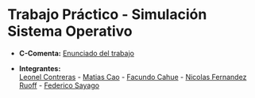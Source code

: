 # Trabajo Práctico - Simulación Sistema Operativo

- **C-Comenta:** [Enunciado del trabajo](https://docs.google.com/document/d/1-AqFTroovEMcA1BfC2rriB5jsLE6SUa4mbcAox1rPec/edit?tab=t.0#heading=h.1302m92)

- **Integrantes:**  
 [Leonel Contreras](https://github.com/LeonelArianContreras) - [Matias Cao](https://github.com/MatiC25) - [Facundo Cahue](https://github.com/FacundoCahue) - [Nicolas Fernandez Ruoff](https://github.com/NicolasFernandezRuoff) - [Federico Sayago](https://github.com/FedericoEncinazSayago)
